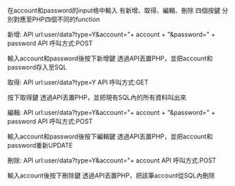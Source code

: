 在account和password的input格中輸入
有新增、取得、編輯、刪除 四個按鍵
分別對應至PHP四個不同的function

新增:
API url:user/data?type=Y&account="+ account + "&password=" + password
API 呼叫方式:POST

輸入account和password後按下新增鍵
透過API丟置PHP，並把account和password存入至SQL


取得:
API url:user/data?type=Y
API 呼叫方式:GET

按下取得鍵
透過API丟置PHP，並把現有SQL內的所有資料叫出來


編輯:
API url:user/data?type=Y&account="+ account + "&password=" + password
API 呼叫方式:POST

輸入account和password後按下編輯鍵
透過API丟置PHP，並把account和password重新UPDATE


刪除:
API url:user/data?type=Y&account="+ account
API 呼叫方式:POST

輸入account後按下刪除鍵
透過API丟置PHP，把該筆account從SQL內刪除
